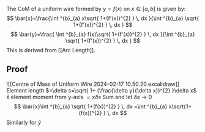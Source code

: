 The CoM of a uniform wire formed by $y=f(x)$ on $x \in[a,b]$ is given by:
$$
\bar{x}=\frac{\int ^{b}_{a} x\sqrt{ 1+(f'(x))^{2} } \, dx }{\int ^{b}_{a} \sqrt{ 1+(f'(x))^{2} } \, dx }
$$
$$
\bar{y}=\frac{ \int ^{b}_{a} f(x)\sqrt{ 1+(f'(x))^{2} } \, dx  }{\int ^{b}_{a} \sqrt{ 1+(f'(x))^{2} } \, dx }
$$
This is derived from [[Arc Length]]. 
## Proof
![[Centre of Mass of Uniform Wire 2024-02-17 10.50.20.excalidraw]]
Element length $=\delta s=\sqrt{ 1+ (\frac{\delta y}{\delta x})^{2} }\delta x$
$\bar{x}$ element moment from y-axis $=x\delta s$
Sum and let $\delta s \to 0$
$$
\bar{x}\int ^{b}_{a} \sqrt{ 1+(f(x))^{2} } \, dx =\int ^{b}_{a} x\sqrt{1+(f(x))^{2}  } \, dx 
$$
Similarly for $\bar{y}$

